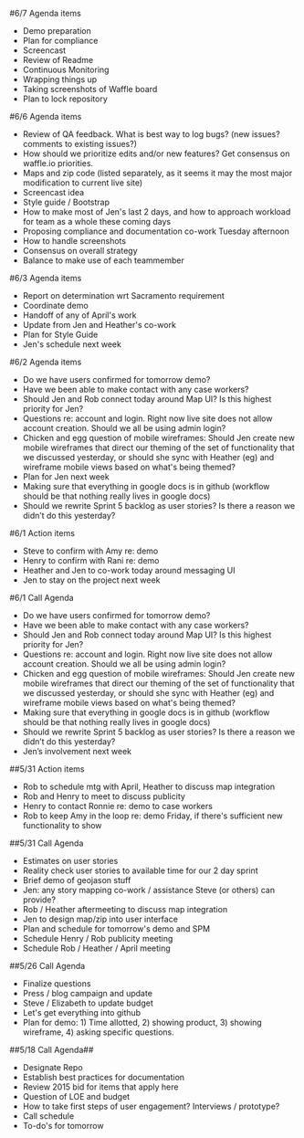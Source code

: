 #6/7 Agenda items
- Demo preparation
- Plan for compliance
- Screencast
- Review of Readme
- Continuous Monitoring
- Wrapping things up
- Taking screenshots of Waffle board
- Plan to lock repository



#6/6 Agenda items
- Review of QA feedback. What is best way to log bugs? (new issues? comments to existing issues?) 
- How should we prioritize edits and/or new features? Get consensus on waffle.io priorities. 
- Maps and zip code (listed separately, as it seems it may the most major modification to current live site)
- Screencast idea 
- Style guide / Bootstrap
- How to make most of Jen's last 2 days, and how to approach workload for team as a whole these coming days 
- Proposing compliance and documentation co-work Tuesday afternoon 
- How to handle screenshots 
- Consensus on overall strategy
- Balance to make use of each teammember

#6/3 Agenda items
- Report on determination wrt Sacramento requirement 
- Coordinate demo 
- Handoff of any of April's work 
- Update from Jen and Heather's co-work 
- Plan for Style Guide 
- Jen's schedule next week

#6/2 Agenda items
- Do we have users confirmed for tomorrow demo? 
- Have we been able to make contact with any case workers? 
- Should Jen and Rob connect today around Map UI? Is this highest priority for Jen?
- Questions re: account and login. Right now live site does not allow account creation. Should we all be using admin login?  
- Chicken and egg question of mobile wireframes: Should Jen create new mobile wireframes that direct our theming of the set of functionality that we discussed yesterday, or should she sync with Heather (eg) and wireframe mobile views based on what's being themed?
- Plan for Jen next week
- Making sure that everything in google docs is in github (workflow should be that nothing really lives in google docs)
- Should we rewrite Sprint 5 backlog as user stories? Is there a reason we didn’t do this yesterday?

#6/1 Action items
- Steve to confirm with Amy re: demo
- Henry to confirm with Rani re: demo 
- Heather and Jen to co-work today around messaging UI 
- Jen to stay on the project next week

#6/1 Call Agenda 
- Do we have users confirmed for tomorrow demo? 
- Have we been able to make contact with any case workers? 
- Should Jen and Rob connect today around Map UI? Is this highest priority for Jen?
- Questions re: account and login. Right now live site does not allow account creation. Should we all be using admin login?  
- Chicken and egg question of mobile wireframes: Should Jen create new mobile wireframes that direct our theming of the set of functionality that we discussed yesterday, or should she sync with Heather (eg) and wireframe mobile views based on what's being themed?
- Making sure that everything in google docs is in github (workflow should be that nothing really lives in google docs)
- Should we rewrite Sprint 5 backlog as user stories? Is there a reason we didn’t do this yesterday?
- Jen’s involvement next week

##5/31 Action items
* Rob to schedule mtg with April, Heather to discuss map integration
* Rob and Henry to meet to discuss publicity 
* Henry to contact Ronnie re: demo to case workers
* Rob to keep Amy in the loop re: demo Friday, if there's sufficient new functionality to show


##5/31 Call Agenda
* Estimates on user stories
* Reality check user stories to available time for our 2 day sprint 
* Brief demo of geojason stuff
* Jen: any story mapping co-work / assistance Steve (or others) can provide?
* Rob / Heather aftermeeting to discuss map integration 
* Jen to design map/zip into user interface 
* Plan and schedule for tomorrow's demo and SPM
* Schedule Henry / Rob publicity meeting 
* Schedule Rob / Heather / April meeting 

##5/26 Call Agenda
* Finalize questions 
* Press / blog campaign and update 
* Steve / Elizabeth to update budget
* Let's get everything into github
* Plan for demo: 1) Time allotted, 2) showing product, 3) showing wireframe, 4) asking specific questions.

##5/18 Call Agenda##
* Designate Repo
* Establish best practices for documentation
* Review 2015 bid for items that apply here 
* Question of LOE and budget
* How to take first steps of user engagement? Interviews / prototype? 
* Call schedule 
* To-do's for tomorrow 
